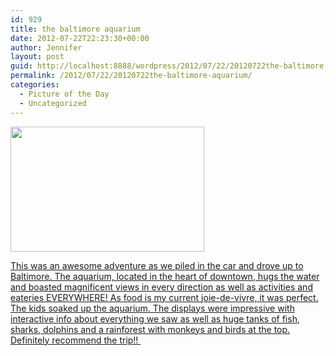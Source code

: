 ```yaml
---
id: 929
title: the baltimore aquarium
date: 2012-07-22T22:23:30+00:00
author: Jennifer
layout: post
guid: http://localhost:8888/wordpress/2012/07/22/20120722the-baltimore-aquarium/
permalink: /2012/07/22/20120722the-baltimore-aquarium/
categories:
  - Picture of the Day
  - Uncategorized
---
```

[<img title="IMG_1057" height="200" alt="" width="310" class="alignnone size-thumbnail wp-image-1610" src="http://static.squarespace.com/static/50db6bb3e4b015296cd43789/50dfa5b1e4b0dc6320e0b5ea/50dfa5b3e4b0dc6320e0b900/1342995324000/?format=original" />](http://www.flickr.com/photos/jenniferandJennifers_photos/sets/72157630711738408/)
  
[This was an awesome adventure as we piled in the car and drove up to Baltimore. The aquarium, located in the heart of downtown, hugs the water and boasted magnificent views in every direction as well as activities and eateries EVERYWHERE! As food is my current joie-de-vivre, it was perfect. The kids soaked up the aquarium. The displays were impressive with interactive info about everything we saw as well as huge tanks of fish, sharks, dolphins and a rainforest with monkeys and birds at the top. Definitely recommend the trip!! ](http://www.flickr.com/photos/jenniferandJennifers_photos/sets/72157630711738408/)